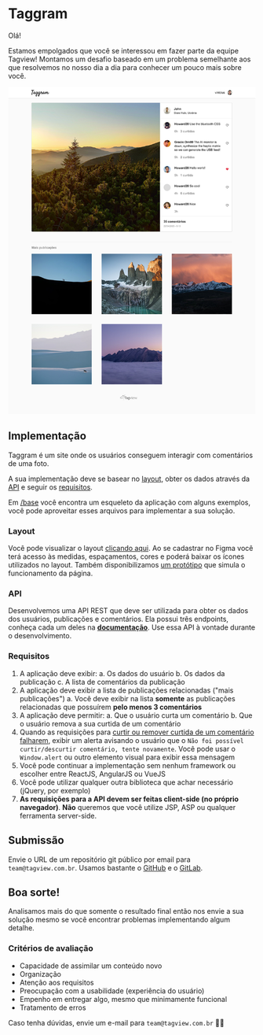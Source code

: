 # Taggram

Olá!

Estamos empolgados que você se interessou em fazer parte da equipe Tagview! Montamos um desafio baseado em um problema semelhante aos que resolvemos no nosso dia a dia para conhecer um pouco mais sobre você.

![Preview](preview.png)

## Implementação
Taggram é um site onde os usuários conseguem interagir com comentários de uma foto.

A sua implementação deve se basear no [layout](#layout), obter os dados através da [API](#api) e seguir os [requisitos](#requisitos).

Em [/base](base) você encontra um esqueleto da aplicação com alguns exemplos, você pode aproveitar esses arquivos para implementar a sua solução.

### Layout
Você pode visualizar o layout [clicando aqui](https://www.figma.com/file/96DdmM0aScr0uihjwx6LxM/Taggram?node-id=0%3A1). Ao se cadastrar no Figma você terá acesso às medidas, espaçamentos, cores e poderá baixar os ícones utilizados no layout. Também disponibilizamos [um protótipo](https://www.figma.com/proto/96DdmM0aScr0uihjwx6LxM/Taggram?node-id=1%3A2&viewport=396%2C310%2C0.5317721962928772&scaling=min-zoom) que simula o funcionamento da página.

### API
Desenvolvemos uma API REST que deve ser utilizada para obter os dados dos usuários, publicações e comentários. Ela possui três endpoints, conheça cada um deles na [**documentação**](API.md). Use essa API à vontade durante o desenvolvimento.

### Requisitos
1. A aplicação deve exibir:
    a. Os dados do usuário
    b. Os dados da publicação
    c. A lista de comentários da publicação
2. A aplicação deve exibir a lista de publicações relacionadas ("mais publicações")
   a. Você deve exibir na lista **somente** as publicações relacionadas que possuírem **pelo menos 3 comentários**
2. A aplicação deve permitir:
    a. Que o usuário curta um comentário
    b. Que o usuário remova a sua curtida de um comentário
3. Quando as requisições para [curtir ou remover curtida de um comentário falharem](API.md#atenção-warning), exibir um alerta avisando o usuário que o `Não foi possível curtir/descurtir comentário, tente novamente`. Você pode usar o `Window.alert` ou outro elemento visual para exibir essa mensagem
4. Você pode continuar a implementação sem nenhum framework ou escolher entre ReactJS, AngularJS ou VueJS
5. Você pode utilizar qualquer outra biblioteca que achar necessário (jQuery, por exemplo)
6. **As requisições para a API devem ser feitas client-side (no próprio navegador)**. **Não** queremos que você utilize JSP, ASP ou qualquer ferramenta server-side.

## Submissão
Envie o URL de um repositório git público por email para `team@tagview.com.br`. Usamos bastante o [GitHub](https://github.com) e o [GitLab](https://gitlab.com).

## Boa sorte!
Analisamos mais do que somente o resultado final então nos envie a sua solução mesmo se você encontrar problemas implementando algum detalhe.

### Critérios de avaliação
- Capacidade de assimilar um conteúdo novo
- Organização
- Atenção aos requisitos
- Preocupação com a usabilidade (experiência do usuário)
- Empenho em entregar algo, mesmo que minimamente funcional
- Tratamento de erros

Caso tenha dúvidas, envie um e-mail para `team@tagview.com.br` :technologist:
